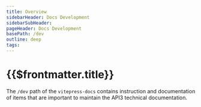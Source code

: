 ```yaml
---
title: Overview
sidebarHeader: Docs Development
sidebarSubHeader:
pageHeader: Docs Development
basePath: /dev
outline: deep
tags:
---
```


<PageHeader/>

# {{$frontmatter.title}}

The `/dev` path of the `vitepress-docs` contains instruction and documentation
of items that are important to maintain the API3 technical documentation.

